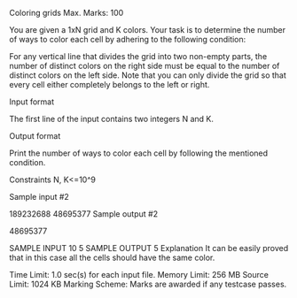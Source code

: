 Coloring grids
Max. Marks: 100

You are given a 1xN grid and K colors. Your task is to determine the number of ways to color each cell by adhering to the following condition:

For any vertical line that divides the grid into two non-empty parts, the number of distinct colors on the right side must be equal to the number of distinct colors on the left side. Note that you can only divide the grid so that every cell either completely belongs to the left or right.

Input format

The first line of the input contains two integers N and  K.

Output format

Print the number of ways to color each cell by following the mentioned condition.

Constraints
N, K<=10^9

Sample input #2

189232688 48695377
Sample output #2

48695377

SAMPLE INPUT
10 5
SAMPLE OUTPUT
5
Explanation
It can be easily proved that in this case all the cells should have the same color.

Time Limit:	1.0 sec(s) for each input file.
Memory Limit:	256 MB
Source Limit:	1024 KB
Marking Scheme:	Marks are awarded if any testcase passes.

